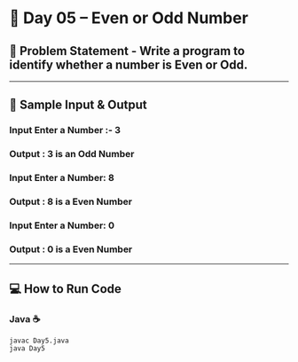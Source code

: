 # 🔢 Day 05 – Even or Odd Number


  ## 🎯 Problem Statement - Write a program to identify whether a number is Even or Odd.
  
  --- 
  ## 📝 Sample Input & Output 

  
  ### Input Enter a Number :- 3
  ### Output : 3 is an Odd Number
  ### Input Enter a Number: 8
  ### Output : 8 is a Even Number
  ### Input Enter a Number: 0 
  ### Output : 0 is a Even Number

  
  --- 

## 💻 How to Run Code
### Java ☕
```
javac Day5.java
java Day5
